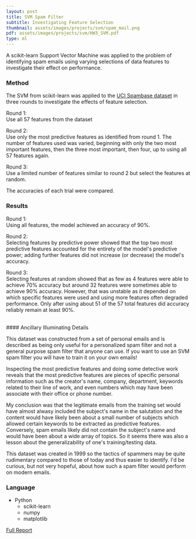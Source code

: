 ```yaml
---
layout: post
title: SVM Spam Filter
subtitle: Investigating Feature Selection
thumbnail: assets/images/projects/svm/spam_mail.png
pdf: assets/images/projects/svm/HW3_SVM.pdf
type: ml
---
```


A scikit-learn Support Vector Machine was applied to the problem of
identifying spam emails using varying selections of data features to investigate
their effect on performance.

### Method
The SVM from scikit-learn was applied to the [UCI Spambase
dataset](https://archive.ics.uci.edu/ml/datasets/Spambase) in three rounds to
investigate the effects of feature selection.

Round 1:
<br>
Use all 57 features from the dataset

Round 2:
<br>
Use only the most predictive features as identified from round 1.
         The number of features used was varied, beginning with only the two
         most important features, then the three most important, then four, up
         to using all 57 features again.

Round 3:
<br>
Use a limited number of features similar to round 2 but select the features at 
random.

The accuracies of each trial were compared.

### Results
Round 1:
<br>
Using all features, the model achieved an accuracy of 90%.

Round 2:
<br>
Selecting features by predictive power showed that the top two most
predictive features accounted for
the entirety of the model's predictive power; adding further features did not
increase (or decrease) the model's accuracy.

Round 3:
<br>
Selecting features at random showed that as few as 4 features were able
to achieve 70% accuracy but around 32 features were sometimes able to achieve
90% accuracy. However, that was unstable as it depended on which specific
features were used and using more features often degraded performance. Only
after using about 51 of the 57 total features did accuracy reliably remain at
least 90%.

<br>
#### Ancillary Illuminating Details

This dataset was constructed from a set of personal emails and is described as
being only useful for a personalized spam filter and not a general purpose
spam filter that anyone can use. If you want to use an SVM spam filter you
will have to train it on your own emails!

Inspecting the most predictive features and doing some detective work reveals
that the most predictive features are pieces of specific personal information
such as the creator's name, company, department, keywords related to their
line of work, and even numbers which may have been associate with their office
or phone number.

My conclusion was that the legitimate emails from the training set would have
almost alwasy included the subject's name in the salutation and the content
would have likely been about a small number of subjects which allowed certain
keywords to be extracted as predictive features. Conversely, spam emails
likely did not contain the subject's name and would have been about a wide
array of topics. So it seems there was also a lesson about the
generalizability of one's training/testing data.


This dataset was created in 1999 so the tactics of spammers may be quite
rudimentary compared to those of today and thus easier to identify. I'd be
curious, but not very hopeful, about how such a spam filter would perform on
modern emails.

### Language
- Python
  - scikit-learn
  - numpy
  - matplotlib

[Full Report](/assets/images/projects/svm/HW3_SVM.pdf)

